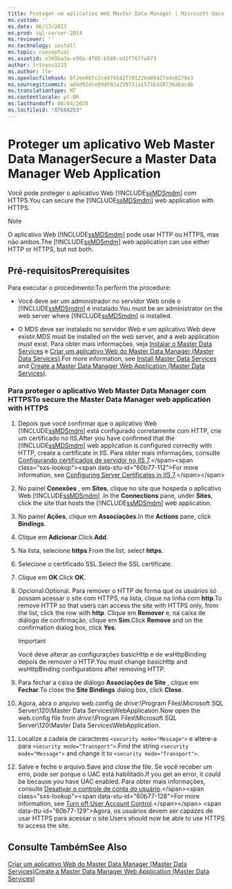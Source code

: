 ```yaml
---
title: Proteger um aplicativo Web Master Data Manager | Microsoft Docs
ms.custom: ''
ms.date: 06/13/2017
ms.prod: sql-server-2014
ms.reviewer: ''
ms.technology: install
ms.topic: conceptual
ms.assetid: e360ba3a-e96b-4f85-b588-ed1f767fa973
author: lrtoyou1223
ms.author: lle
ms.openlocfilehash: 8f2ee807c2cd474542f701226d08427ade8279e3
ms.sourcegitcommit: ad4d92dce894592a259721a1571b1d8736abacdb
ms.translationtype: MT
ms.contentlocale: pt-BR
ms.lasthandoff: 08/04/2020
ms.locfileid: "87684253"
---
```

# <a name="secure-a-master-data-manager-web-application"></a><span data-ttu-id="60b77-102">Proteger um aplicativo Web Master Data Manager</span><span class="sxs-lookup"><span data-stu-id="60b77-102">Secure a Master Data Manager Web Application</span></span>
  <span data-ttu-id="60b77-103">Você pode proteger o aplicativo Web [!INCLUDE[ssMDSmdm](../../includes/ssmdsmdm-md.md)] com HTTPS.</span><span class="sxs-lookup"><span data-stu-id="60b77-103">You can secure the [!INCLUDE[ssMDSmdm](../../includes/ssmdsmdm-md.md)] web application with HTTPS.</span></span>  
  
> [!NOTE]  
>  <span data-ttu-id="60b77-104">O aplicativo Web [!INCLUDE[ssMDSmdm](../../includes/ssmdsmdm-md.md)] pode usar HTTP ou HTTPS, mas não ambos.</span><span class="sxs-lookup"><span data-stu-id="60b77-104">The [!INCLUDE[ssMDSmdm](../../includes/ssmdsmdm-md.md)] web application can use either HTTP or HTTPS, but not both.</span></span>  
  
## <a name="prerequisites"></a><span data-ttu-id="60b77-105">Pré-requisitos</span><span class="sxs-lookup"><span data-stu-id="60b77-105">Prerequisites</span></span>  
 <span data-ttu-id="60b77-106">Para executar o procedimento:</span><span class="sxs-lookup"><span data-stu-id="60b77-106">To perform the procedure:</span></span>  
  
-   <span data-ttu-id="60b77-107">Você deve ser um administrador no servidor Web onde o [!INCLUDE[ssMDSmdm](../../includes/ssmdsmdm-md.md)] é instalado.</span><span class="sxs-lookup"><span data-stu-id="60b77-107">You must be an administrator on the web server where [!INCLUDE[ssMDSmdm](../../includes/ssmdsmdm-md.md)] is installed.</span></span>  
  
-   <span data-ttu-id="60b77-108">O MDS deve ser instalado no servidor Web e um aplicativo Web deve existir.</span><span class="sxs-lookup"><span data-stu-id="60b77-108">MDS must be installed on the web server, and a web application must exist.</span></span> <span data-ttu-id="60b77-109">Para obter mais informações, veja [Instalar o Master Data Services](install-master-data-services.md) e [Criar um aplicativo Web do Master Data Manager &#40;Master Data Services&#41;](create-a-master-data-manager-web-application-master-data-services.md).</span><span class="sxs-lookup"><span data-stu-id="60b77-109">For more information, see [Install Master Data Services](install-master-data-services.md) and [Create a Master Data Manager Web Application &#40;Master Data Services&#41;](create-a-master-data-manager-web-application-master-data-services.md).</span></span>  
  
### <a name="to-secure-the-master-data-manager-web-application-with-https"></a><span data-ttu-id="60b77-110">Para proteger o aplicativo Web Master Data Manager com HTTPS</span><span class="sxs-lookup"><span data-stu-id="60b77-110">To secure the Master Data Manager web application with HTTPS</span></span>  
  
1.  <span data-ttu-id="60b77-111">Depois que você confirmar que o aplicativo Web [!INCLUDE[ssMDSmdm](../../includes/ssmdsmdm-md.md)] está configurado corretamente com HTTP, crie um certificado no IIS.</span><span class="sxs-lookup"><span data-stu-id="60b77-111">After you have confirmed that the [!INCLUDE[ssMDSmdm](../../includes/ssmdsmdm-md.md)] web application is configured correctly with HTTP, create a certificate in IIS.</span></span> <span data-ttu-id="60b77-112">Para obter mais informações, consulte [Configurando certificados de servidor no IIS 7](https://technet.microsoft.com/library/cc732230\(WS.10\).aspx).</span><span class="sxs-lookup"><span data-stu-id="60b77-112">For more information, see [Configuring Server Certificates in IIS 7](https://technet.microsoft.com/library/cc732230\(WS.10\).aspx).</span></span>  
  
2.  <span data-ttu-id="60b77-113">No painel **Conexões** , em **Sites**, clique no site que hospeda o aplicativo Web [!INCLUDE[ssMDSmdm](../../includes/ssmdsmdm-md.md)] .</span><span class="sxs-lookup"><span data-stu-id="60b77-113">In the **Connections** pane, under **Sites**, click the site that hosts the [!INCLUDE[ssMDSmdm](../../includes/ssmdsmdm-md.md)] web application.</span></span>  
  
3.  <span data-ttu-id="60b77-114">No painel **Ações**, clique em **Associações**.</span><span class="sxs-lookup"><span data-stu-id="60b77-114">In the **Actions** pane, click **Bindings**.</span></span>  
  
4.  <span data-ttu-id="60b77-115">Clique em **Adicionar**.</span><span class="sxs-lookup"><span data-stu-id="60b77-115">Click **Add**.</span></span>  
  
5.  <span data-ttu-id="60b77-116">Na lista, selecione **https**.</span><span class="sxs-lookup"><span data-stu-id="60b77-116">From the list, select **https**.</span></span>  
  
6.  <span data-ttu-id="60b77-117">Selecione o certificado SSL.</span><span class="sxs-lookup"><span data-stu-id="60b77-117">Select the SSL certificate.</span></span>  
  
7.  <span data-ttu-id="60b77-118">Clique em **OK**.</span><span class="sxs-lookup"><span data-stu-id="60b77-118">Click **OK**.</span></span>  
  
8.  <span data-ttu-id="60b77-119">Opcional.</span><span class="sxs-lookup"><span data-stu-id="60b77-119">Optional.</span></span> <span data-ttu-id="60b77-120">Para remover o HTTP de forma que os usuários só possam acessar o site com HTTPS, na lista, clique na linha com **http**.</span><span class="sxs-lookup"><span data-stu-id="60b77-120">To remove HTTP so that users can access the site with HTTPS only, from the list, click the row with **http**.</span></span> <span data-ttu-id="60b77-121">Clique em **Remover** e, na caixa de diálogo de confirmação, clique em **Sim**.</span><span class="sxs-lookup"><span data-stu-id="60b77-121">Click **Remove** and on the confirmation dialog box, click **Yes**.</span></span>  
  
    > [!IMPORTANT]  
    >  <span data-ttu-id="60b77-122">Você deve alterar as configurações basicHttp e de wsHttpBinding depois de remover o HTTP.</span><span class="sxs-lookup"><span data-stu-id="60b77-122">You must change basicHttp and wsHttpBinding configurations after removing HTTP.</span></span>  
  
9. <span data-ttu-id="60b77-123">Para fechar a caixa de diálogo **Associações de Site** , clique em **Fechar**.</span><span class="sxs-lookup"><span data-stu-id="60b77-123">To close the **Site Bindings** dialog box, click **Close**.</span></span>  
  
10. <span data-ttu-id="60b77-124">Agora, abra o arquivo web.config de *drive*:\Program Files\Microsoft SQL Server\120\Master Data Services\WebApplication.</span><span class="sxs-lookup"><span data-stu-id="60b77-124">Now open the web.config file from *drive*:\Program Files\Microsoft SQL Server\120\Master Data Services\WebApplication.</span></span>  
  
11. <span data-ttu-id="60b77-125">Localize a cadeia de caracteres `<security mode="Message">` e altere-a para `<security mode="Transport">`.</span><span class="sxs-lookup"><span data-stu-id="60b77-125">Find the string `<security mode="Message">` and change it to `<security mode="Transport">`.</span></span>  
  
12. <span data-ttu-id="60b77-126">Salve e feche o arquivo.</span><span class="sxs-lookup"><span data-stu-id="60b77-126">Save and close the file.</span></span> <span data-ttu-id="60b77-127">Se você receber um erro, pode ser porque o UAC está habilitado.</span><span class="sxs-lookup"><span data-stu-id="60b77-127">If you get an error, it could be because you have UAC enabled.</span></span> <span data-ttu-id="60b77-128">Para obter mais informações, consulte [Desativar o controle de conta do usuário](https://technet.microsoft.com/library/cc709691\(WS.10\).aspx).</span><span class="sxs-lookup"><span data-stu-id="60b77-128">For more information, see [Turn off User Account Control](https://technet.microsoft.com/library/cc709691\(WS.10\).aspx).</span></span> <span data-ttu-id="60b77-129">Agora, os usuários devem ser capazes de usar HTTPS para acessar o site.</span><span class="sxs-lookup"><span data-stu-id="60b77-129">Users should now be able to use HTTPS to access the site.</span></span>  
  
## <a name="see-also"></a><span data-ttu-id="60b77-130">Consulte Também</span><span class="sxs-lookup"><span data-stu-id="60b77-130">See Also</span></span>  
 [<span data-ttu-id="60b77-131">Criar um aplicativo Web do Master Data Manager &#40;Master Data Services&#41;</span><span class="sxs-lookup"><span data-stu-id="60b77-131">Create a Master Data Manager Web Application &#40;Master Data Services&#41;</span></span>](create-a-master-data-manager-web-application-master-data-services.md)  
  
  
